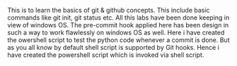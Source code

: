 This is to learn the basics of git & github concepts.
This include basic commands like git init, git status etc.
All this labs have been done keeping in view of windows OS.
The pre-commit hook applied here has been design in such a way to work flawlessly on windows OS as well.
Here i have created the owershell script to test the python code whenever a commit is done.
But as you all know by default shell script is supported by Git hooks. Hence i have created the powershell script which is invoked via shell script.
